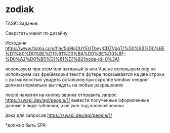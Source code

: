 # zodiak

TASK:
Задание:

Cверстать макет по дизайну

Исходник
https://www.figma.com/file/5b9lqDUYEUTbyyjCDZVgqT/%D0%93%D0%BE%D1%80%D0%BE%D1%81%D0%BA%D0%BE%D0%BF-%D0%A2%D0%B5%D1%81%D1%82?node-id=0%3A1

используем при этом или нативный js или Vue
не используем pug
не используем css фреймворки
текст в футере показывается на две строки с возможностью увидеть остальное при скролле window
лендинг должен нормально выглядеть на любых разрешениях

после нажатия на кнопку звонка отправить запрос
https://swapi.dev/api/people/1/
вывести полученные оформленные данные в виде таблички, а не json под кнопкой звонка

дока для запросов
https://swapi.dev/api/people/1/

*должно быть SPA